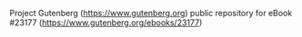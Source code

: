 Project Gutenberg (https://www.gutenberg.org) public repository for eBook #23177 (https://www.gutenberg.org/ebooks/23177)
